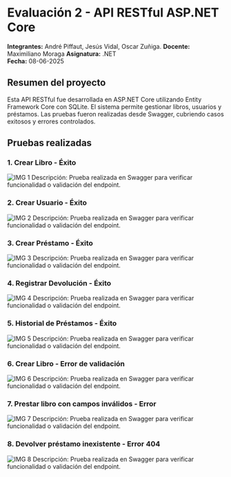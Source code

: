 # Evaluación 2 - API RESTful ASP.NET Core

**Integrantes:** André Piffaut, Jesús Vidal, Oscar Zuñiga.
**Docente:** Maximiliano Moraga
**Asignatura:** .NET  
**Fecha:** 08-06-2025

## Resumen del proyecto

Esta API RESTful fue desarrollada en ASP.NET Core utilizando Entity Framework Core con SQLite. El sistema permite gestionar libros, usuarios y préstamos. Las pruebas fueron realizadas desde Swagger, cubriendo casos exitosos y errores controlados.

## Pruebas realizadas
### 1. Crear Libro - Éxito
![IMG 1](https://github.com/user-attachments/assets/1bc6d730-c364-41a9-a4a2-feb974b18b8c)
Descripción: Prueba realizada en Swagger para verificar funcionalidad o validación del endpoint.

### 2. Crear Usuario - Éxito
![IMG 2](https://github.com/user-attachments/assets/f92fd838-2a71-453b-b71e-7d1df2f841b1)
Descripción: Prueba realizada en Swagger para verificar funcionalidad o validación del endpoint.

### 3. Crear Préstamo - Éxito
![IMG 3](https://github.com/user-attachments/assets/40c239c9-34e9-46b5-8f6a-ae0afb919968)
Descripción: Prueba realizada en Swagger para verificar funcionalidad o validación del endpoint.

### 4. Registrar Devolución - Éxito
![IMG 4](https://github.com/user-attachments/assets/0ffe0b0e-274d-41e5-87c8-1a3e57e1e090)
Descripción: Prueba realizada en Swagger para verificar funcionalidad o validación del endpoint.

### 5. Historial de Préstamos - Éxito
![IMG 5](https://github.com/user-attachments/assets/9247736d-3569-49b9-87c6-7b62e9833035)
Descripción: Prueba realizada en Swagger para verificar funcionalidad o validación del endpoint.

### 6. Crear Libro - Error de validación
![IMG 6](https://github.com/user-attachments/assets/1e69f86d-be38-470c-8af7-9f3512eecfe5)
Descripción: Prueba realizada en Swagger para verificar funcionalidad o validación del endpoint.

### 7. Prestar libro con campos inválidos - Error
![IMG 7](https://github.com/user-attachments/assets/29c95bff-a469-42b6-a6f8-a4c0cded11c9)
Descripción: Prueba realizada en Swagger para verificar funcionalidad o validación del endpoint.

### 8. Devolver préstamo inexistente - Error 404
![IMG 8](https://github.com/user-attachments/assets/baa0ed38-aed7-4a4c-9f6b-da499fb7b6e6)
Descripción: Prueba realizada en Swagger para verificar funcionalidad o validación del endpoint.
